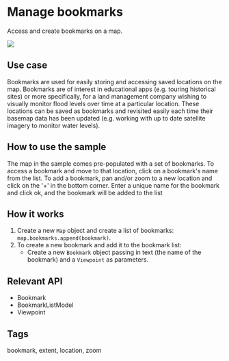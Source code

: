 # Manage bookmarks

Access and create bookmarks on a map.

![](screenshot.png)

## Use case

Bookmarks are used for easily storing and accessing saved locations on the map. Bookmarks are of interest in educational apps (e.g. touring historical sites) or more specifically, for a land management company wishing to visually monitor flood levels over time at a particular location. These locations can be saved as bookmarks and revisited easily each time their basemap data has been updated (e.g. working with up to date satellite imagery to monitor water levels).

## How to use the sample

The map in the sample comes pre-populated with a set of bookmarks. To access a bookmark and move to that location, click on a bookmark's name from the list. To add a bookmark, pan and/or zoom to a new location and click on the '+' in the bottom corner. Enter a unique name for the bookmark and click ok, and the bookmark will be added to the list

## How it works

1. Create a new `Map` object and create a list of bookmarks: `map.bookmarks.append(bookmark)`.
2. To create a new bookmark and add it to the bookmark list:
    * Create a new `Bookmark` object passing in text (the name of the bookmark) and a `Viewpoint` as parameters.

## Relevant API

* Bookmark
* BookmarkListModel
* Viewpoint

## Tags

bookmark, extent, location, zoom
